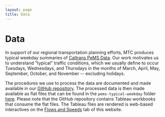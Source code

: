 ```yaml
---
layout: page
title: Data
---
```


# Data
In support of our regional transportation planning efforts, MTC produces typical weekday summaries of [Caltrans PeMS Data](http://pems.dot.ca.gov/).  Our work motivates us to understand "typical" traffic conditions, which we usually define to occur Tuesdays, Wednesdays, and Thursdays in the months of March, April, May, September, October, and November -- excluding holidays.  

The procedures we use to process the data are documented and made available in our [GitHub repository](https://github.com/MetropolitanTransportationCommission/pems-typical-weekday).  The processed data is then made available as flat files that can be found in the `pems-typical-weekday` folder [here](https://mtcdrive.box.com/share-data).  Please note that the GitHub repository contains Tableau workbooks that consume the flat files.  The Tableau files are rendered is web-based interactives on the [Flows and Speeds](/pems-typical-weekday/flows_speeds/) tab of this website. 


